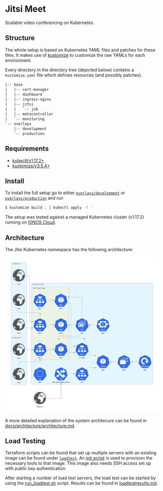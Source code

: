 # Jitsi Meet

Scalable video conferencing on Kubernetes.

## Structure

The whole setup is based on Kubernetes YAML files and patches for these files.
It makes use of [kustomize](https://github.com/kubernetes-sigs/kustomize) to customize the raw YAMLs for each environment.

Every directory in the directory tree (depicted below) contains a `kustomize.yaml` file which defines resources (and possibly patches).

```
|-- base
|   |-- cert-manager
|   |-- dashboard
|   |-- ingress-nginx
|   |-- jitsi
|   |   `-- jvb
|   |-- metacontroller
|   `-- monitoring
`-- overlays
    |-- development
    `-- production
```

## Requirements

- [kubectl/v1.17.2+](https://kubernetes.io/docs/tasks/tools/install-kubectl/)
- [kustomize/v3.5.4+](https://github.com/kubernetes-sigs/kustomize/releases/tag/kustomize%2Fv3.5.4)

## Install

To install the full setup go to either [`overlays/development`](overlays/development) or
[`overlays/production`](overlays/production) and run

```bash
$ kustomize build . | kubectl apply -f -
```

The setup was tested against a managed Kubernetes cluster (v1.17.2) running on [IONOS Cloud](https://dcd.ionos.com/).

## Architecture

The Jitsi Kubernetes namespace has the following architecture:

![Architecture Jitsi Meet](docs/architecture/build/jitsi_meet.png)

A more detailed explanation of the system architecure can be found in [docs/architecture/architecture.md](docs/architecture/architecture.md).

## Load Testing

Terraform scripts can be found that set up multiple servers with an existing image can be found under [`loadtest`](loadtest).
An [init script](loadtest/init.sh) is used to provision the necessary tools to that image. This image also needs SSH
access set up with public key authentication.

After starting a number of load test servers, the load test can be started by using the [run_loadtest.sh](loadtest/run_loadtest.sh) script.
Results can be found in [loadtestresults.md](docs/loadtests/loadtestresults.md).